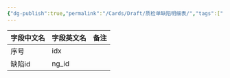 ```yaml
---
{"dg-publish":true,"permalink":"/Cards/Draft/质检单缺陷明细表/","tags":["江淮毅昌/蝶创I-MES/MES"]}
---
```




| **字段中文名** | **字段英文名** | **备注** |
| --------- | --------- | ------ |
| 序号        | idx       |        |
| 缺陷id      | ng_id     |        |

